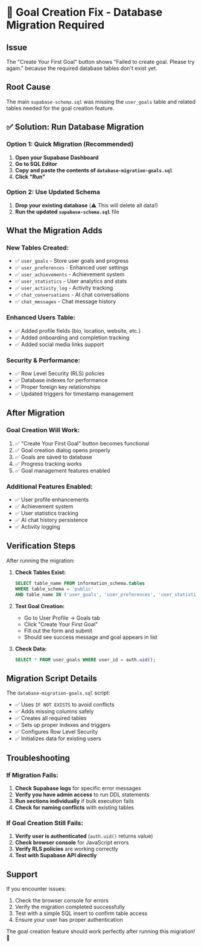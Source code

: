 # 🎯 Goal Creation Fix - Database Migration Required

## Issue
The "Create Your First Goal" button shows "Failed to create goal. Please try again." because the required database tables don't exist yet.

## Root Cause
The main `supabase-schema.sql` was missing the `user_goals` table and related tables needed for the goal creation feature.

## ✅ Solution: Run Database Migration

### Option 1: Quick Migration (Recommended)
1. **Open your Supabase Dashboard**
2. **Go to SQL Editor**
3. **Copy and paste the contents of `database-migration-goals.sql`**
4. **Click "Run"**

### Option 2: Use Updated Schema
1. **Drop your existing database** (⚠️ This will delete all data!)
2. **Run the updated `supabase-schema.sql`** file

## What the Migration Adds

### New Tables Created:
- ✅ `user_goals` - Store user goals and progress
- ✅ `user_preferences` - Enhanced user settings
- ✅ `user_achievements` - Achievement system
- ✅ `user_statistics` - User analytics and stats
- ✅ `user_activity_log` - Activity tracking
- ✅ `chat_conversations` - AI chat conversations
- ✅ `chat_messages` - Chat message history

### Enhanced Users Table:
- ✅ Added profile fields (bio, location, website, etc.)
- ✅ Added onboarding and completion tracking
- ✅ Added social media links support

### Security & Performance:
- ✅ Row Level Security (RLS) policies
- ✅ Database indexes for performance
- ✅ Proper foreign key relationships
- ✅ Updated triggers for timestamp management

## After Migration

### Goal Creation Will Work:
1. ✅ "Create Your First Goal" button becomes functional
2. ✅ Goal creation dialog opens properly
3. ✅ Goals are saved to database
4. ✅ Progress tracking works
5. ✅ Goal management features enabled

### Additional Features Enabled:
- ✅ User profile enhancements
- ✅ Achievement system
- ✅ User statistics tracking
- ✅ AI chat history persistence
- ✅ Activity logging

## Verification Steps

After running the migration:

1. **Check Tables Exist:**
   ```sql
   SELECT table_name FROM information_schema.tables 
   WHERE table_schema = 'public' 
   AND table_name IN ('user_goals', 'user_preferences', 'user_statistics');
   ```

2. **Test Goal Creation:**
   - Go to User Profile → Goals tab
   - Click "Create Your First Goal"
   - Fill out the form and submit
   - Should see success message and goal appears in list

3. **Check Data:**
   ```sql
   SELECT * FROM user_goals WHERE user_id = auth.uid();
   ```

## Migration Script Details

The `database-migration-goals.sql` script:
- ✅ Uses `IF NOT EXISTS` to avoid conflicts
- ✅ Adds missing columns safely
- ✅ Creates all required tables
- ✅ Sets up proper indexes and triggers
- ✅ Configures Row Level Security
- ✅ Initializes data for existing users

## Troubleshooting

### If Migration Fails:
1. **Check Supabase logs** for specific error messages
2. **Verify you have admin access** to run DDL statements
3. **Run sections individually** if bulk execution fails
4. **Check for naming conflicts** with existing tables

### If Goal Creation Still Fails:
1. **Verify user is authenticated** (`auth.uid()` returns value)
2. **Check browser console** for JavaScript errors
3. **Verify RLS policies** are working correctly
4. **Test with Supabase API directly**

## Support

If you encounter issues:
1. Check the browser console for errors
2. Verify the migration completed successfully
3. Test with a simple SQL insert to confirm table access
4. Ensure your user has proper authentication

The goal creation feature should work perfectly after running this migration! 🎯